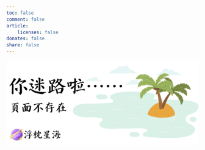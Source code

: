 ```yaml
---
toc: false
comment: false
article:
    licenses: false
donates: false
share: false
---
```


![](/404.png)
